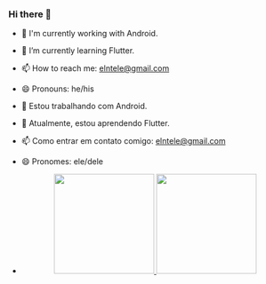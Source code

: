 ### Hi there 👋


- 🔭 I'm currently working with Android.
- 🌱 I’m currently learning Flutter.
- 📫 How to reach me: elntele@gmail.com
- 😄 Pronouns: he/his


- 🔭 Estou trabalhando com Android. 
- 🌱 Atualmente, estou aprendendo Flutter.
- 📫 Como entrar em contato comigo: elntele@gmail.com
- 😄 Pronomes: ele/dele
- <div align="center">
    <a href="https://github.com/elntele">
    <img height="180em" src="https://github-readme-stats.vercel.app/api?username=elntele&show_icons=true&theme=dracula&include_all_commits=true&count_private=true"/>
    <img height="180em" src="https://github-readme-stats.vercel.app/api/top-langs/?username=elntele&layout=compact&langs_count=7&theme=dracula"/>
  </div>


